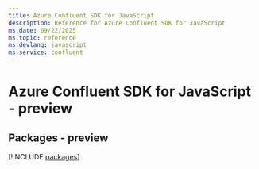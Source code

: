```yaml
---
title: Azure Confluent SDK for JavaScript
description: Reference for Azure Confluent SDK for JavaScript
ms.date: 09/22/2025
ms.topic: reference
ms.devlang: javascript
ms.service: confluent
---
```

# Azure Confluent SDK for JavaScript - preview
## Packages - preview
[!INCLUDE [packages](confluent-index.md)]
